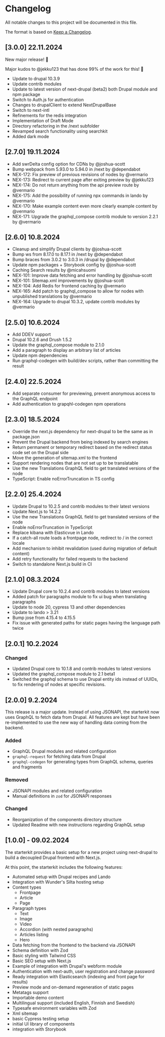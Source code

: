 # Changelog

All notable changes to this project will be documented in this file.

The format is based on [Keep a Changelog](http://keepachangelog.com/).

## [3.0.0] 22.11.2024

New major release! 🎉

Major kudos to @jekku123 that has done 99% of the work for this! 🥇

- Update to drupal 10.3.9
- Update contrib modules
- Update to latest version of next-drupal (beta2) both Drupal module and npm package
- Switch to Auth.js for authentication
- Changes to drupalClient to extend NextDrupalBase
- Switch to next-intl
- Refinements for the redis integration
- Implementation of Draft Mode
- Directory refactoring in the /next subfolder
- Revamped search functionality using searchkit
- Added dark mode

## [2.7.0] 19.11.2024

- Add swrDelta config option for CDNs by @joshua-scott 
- Bump webpack from 5.93.0 to 5.94.0 in /next by @dependabot
- NEX-172: Fix preview of previous revisions of nodes by @vermario
- NEX-173: Redirect to current page after exiting preview by @jekku123
- NEX-174: Do not return anything from the api preview route by @vermario
- NEX-175: Add the possibility of running npx commands in lando by @vermario
- NEX-170: Make example content even more clearly example content by @vermario
- NEX-171: Upgrade the graphql_compose contrib module to version 2.2.1 by @vermario

## [2.6.0] 10.8.2024

- Cleanup and simplify Drupal clients by @joshua-scott
- Bump ws from 8.17.0 to 8.17.1 in /next by @dependabot 
- Bump braces from 3.0.2 to 3.0.3 in /drupal by @dependabot 
- Update npm packages + Storybook config by @joshua-scott
- Caching Search results by @micahsuomi
- NEX-101: Improve data fetching and error handling by @joshua-scott
- NEX-101: Sitemap.xml improvements by @joshua-scott
- NEX-104: Add Redis for frontend caching by @vermario
- NEX-165: Add patch to graphql_compose to allow for nodes with unpublished translations by @vermario
- NEX-164: Upgrade to drupal 10.3.2, update contrib modules by @vermario

## [2.5.0] 10.6.2024
 
- Add DDEV support
- Drupal 10.2.6 and Drush 1.5.2
- Update the graphql_compose module to 2.1.0
- Add a paragraph to display an arbitrary list of articles
- Update npm dependencies
- Run graphql-codegen with build/dev scripts, rather than committing the result

## [2.4.0] 22.5.2024

- Add separate consumer for previewing, prevent anonymous access to the GraphQL endpoint
- Add authentication to grapqhl-codegen npm operations

## [2.3.0] 18.5.2024

- Override the next.js dependency for next-drupal to be the same as in package.json
- Prevent the Drupal backend from being indexed by search engines
- Return permanent or temporary redirect based on the redirect status code set on the Drupal side
- Move the generation of sitemap.xml to the frontend
- Support rendering nodes that are not set up to be translatable
- Use the new Translations GraphQL field to get translated versions of the node
- TypeScript: Enable noErrorTruncation in TS config

## [2.2.0] 25.4.2024

- Update Drupal to 10.2.5 and contrib modules to their latest versions
- Update Next.js to 14.2.2
- Use the new Translations GraphQL field to get translated versions of the node
- Enable noErrorTruncation in TypeScript
- Replace kibana with Elasticvue in Lando
- If a catch-all route loads a frontpage node, redirect to / in the correct locale
- Add mechanism to inhibit revalidation (used during migration of default content)
- Add retry functionality for failed requests to the backend
- Switch to standalone Next.js build in CI

## [2.1.0] 08.3.2024

- Update Drupal core to 10.2.4 and contrib modules to latest versions
- Added patch for paragraphs module to fix ui bug when translating paragraphs
- Update to node 20, cypress 13 and other dependencies
- Update to lando > 3.21
- Bump jose from 4.15.4 to 4.15.5
- Fix issue with generated paths for static pages having the language path twice

## [2.0.1] 10.2.2024

### Changed

- Updated Drupal core to 10.1.8 and contrib modules to latest versions
- Updated the graphql_compose module to 2.1 beta1
- Switched the graphql schema to use Drupal entity ids instead of UUIDs, to fix rendering of nodes at specific revisions.

## [2.0.0] 9.2.2024

This release is a major update. Instead of using JSONAPI, the starterkit now uses GraphQL to fetch data from Drupal.
All features are kept but have been re-implemented to use the new way of handling data coming from the backend.

### Added

- GraphQL Drupal modules and related configuration
- `graphql-request` for fetching data from Drupal
- `graphql-codegen` for generating types from GraphQL schema, queries and fragments

### Removed

- JSONAPI modules and related configuration
- Manual definitions in `zod` for JSONAPI responses

### Changed

- Reorganization of the components directory structure
- Updated Readme with new instructions regarding GraphQL setup

## [1.0.0] - 09.02.2024

The starterkit provides a basic setup for a new project using next-drupal to build a decoupled Drupal frontend with Next.js.

At this point, the starterkit includes the following features:

- Automated setup with Drupal recipes and Lando
- Integration with Wunder's Silta hosting setup
- Content types
  - Frontpage
  - Article
  - Page
- Paragraph types
  - Text
  - Image
  - Video
  - Accordion (with nested paragraphs)
  - Articles listing
  - Hero
- Data fetching from the frontend to the backend via JSONAPI
- Schema definition with Zod
- Basic styling with Tailwind CSS
- Basic SEO setup with Next.js
- Example of integration with Drupal's webform module
- Authentication with next-auth, user registration and change password
- Ready integration with Elasticsearch (indexing and front page for results)
- Preview mode and on-demand regeneration of static pages
- Metatags support
- Importable demo content
- Multilingual support (included English, Finnish and Swedish)
- Typesafe environment variables with Zod
- Xml sitemap
- basic Cypress testing setup
- initial UI library of components
- integration with Storybook
